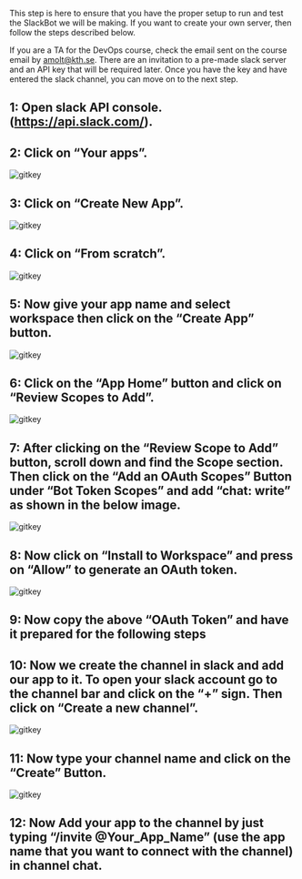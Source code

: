 This step is here to ensure that you have the proper setup to run and test the SlackBot we will be making. If you want to create your own server, then follow the steps described below.

If you are a TA for the DevOps course, check the email sent on the course email by amolt@kth.se. There are an invitation to a pre-made slack server and an API key that will be required later. Once you have the key and have entered the slack channel, you can move on to the next step.

## 1: Open slack API console. (https://api.slack.com/).

## 2: Click on “Your apps”.
![gitkey](./jpgs/1.jpg)
## 3: Click on “Create New App”.
![gitkey](./jpgs/2.jpg)
## 4: Click on “From scratch”.
![gitkey](./jpgs/3.jpg)
## 5: Now give your app name and select workspace then click on the “Create App” button.
![gitkey](./jpgs/4.jpg)
## 6: Click on the “App Home” button and click on “Review Scopes to Add”.
![gitkey](./jpgs/5.jpg)
## 7:  After clicking on the “Review Scope to Add” button, scroll down and find the Scope section. Then click on the “Add an OAuth Scopes” Button under “Bot Token Scopes” and add “chat: write” as shown in the below image.
![gitkey](./jpgs/6.jpg)
## 8: Now click on “Install to Workspace” and press on “Allow” to generate an OAuth token.
![gitkey](./jpgs/7.jpg)
## 9: Now copy the above “OAuth Token” and have it prepared for the following steps

## 10: Now we create the channel in slack and add our app to it. To open your slack account go to the channel bar and click on the “+” sign. Then click on “Create a new channel”.
![gitkey](./jpgs/8.jpg)
## 11: Now type your channel name and click on the “Create” Button.
![gitkey](./jpgs/9.jpg)

## 12: Now Add your app to the channel by just typing “/invite @Your_App_Name” (use the app name that you want to connect with the channel) in channel chat.
